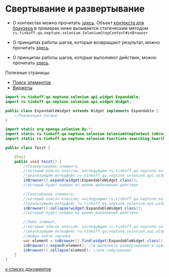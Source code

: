 # Свертывание и развертывание

- О контекстах можно прочитать [здесь](./../../../core.api/doc/rus/STEPS.MD#Контекст). 
  Объект [контекста для браузера](https://tinkoffcreditsystems.github.io/neptune/selenium/ru/tinkoff/qa/neptune/selenium/SeleniumStepContext.html)
  в примерах ниже вызывается статическим методом `ru.tinkoff.qa.neptune.selenium.SeleniumStepContext#inBrowser`

- О принципах работы шагов, которые возвращают результат, можно
прочитать [здесь](./../../../core.api/doc/rus/STEPS.MD#Шаги-которые-возвращают-результат).

- О принципах работы шагов, которые выполняют действие, можно
прочитать [здесь](./../../../core.api/doc/rus/STEPS.MD#Шаги-которые-выполняют-действие).

Полезные страницы:

- [Поиск элементов](ELEMENTS_SEARCHING.MD)
- [Виджеты](./WIDGET.MD)

```java
import ru.tinkoff.qa.neptune.selenium.api.widget.Expandable;
import ru.tinkoff.qa.neptune.selenium.api.widget.Widget;

public class ExpandableWidget extends Widget implements Expandable {
    //Реализация логики
}
```

```java
import static org.openqa.selenium.By.*;
import static ru.tinkoff.qa.neptune.selenium.SeleniumStepContext.inBrowser;
import static ru.tinkoff.qa.neptune.selenium.functions.searching.SearchSupplier.*;

public class Tezzt {

    @Test
    public void tezzt() {
        //Развертывание элемента, 
        //который описан классом, наследующим ru.tinkoff.qa.neptune.selenium.api.widget.Widget и 
        //реализующим интерфейс ru.tinkoff.qa.neptune.selenium.api.widget.Expandable,
        inBrowser().expand(widget(ExpandableWidget.class));
        //который будет найден во время выполнения действия

        //Свертывание элемента, 
        //который описан классом, наследующим ru.tinkoff.qa.neptune.selenium.api.widget.Widget и 
        //реализующим интерфейс ru.tinkoff.qa.neptune.selenium.api.widget.Expandable,
        inBrowser().collapse(widget(ExpandableWidget.class));
        //который будет найден во время выполнения действия

        //Либо элемент, 
        //который описан классом, наследующим ru.tinkoff.qa.neptune.selenium.api.widget.Widget и 
        //реализующим интерфейс ru.tinkoff.qa.neptune.selenium.api.widget.Expandable,
        //можно найти заранее
        var element = inBrowser().find(widget(ExpandableWidget.class));
        inBrowser().expand(element); //и выполнить развертывание в нужный момент
        inBrowser().collapse(element); //или свёртывание
    }
}
```
[к списку документов](README.MD#Оглавление)